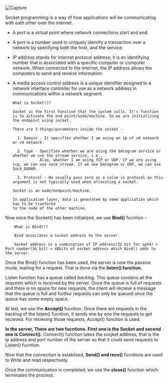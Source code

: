 ![Capture](https://user-images.githubusercontent.com/45221397/125018771-62f57580-e093-11eb-9019-af7971695b16.JPG)

Socket programming is a way of how applications will be communicating with eath other over the internet.

* A port is a virtual point where network connections start and end.
* A port is a number used to uniquely identify a transaction over a network by specifying both the host, and the service.
* IP address stands for internet protocol address; it is an identifying number that is associated with a specific computer or computer network. When connected to the   internet, the IP address allows the computers to send and receive information.
* A media access control address is a unique identifier assigned to a network interface controller for use as a network address in communications within a network segment.

      What is Socket()?
      
      Socket is the first function that the system calls. It's function is to activate the end point/node/machine. So we are initializing the endpoint using socket.
      
      There are 3 things/parameters inside the socket -
        
        1. Domain - It specifies whether I am using an ip of v6 network or v4 network.
        
        2. Type - Specifies whether we are using the datagram service or whether we use the stream service, i.e.,
                  Also, whether I am using TCP or UDP. If we are using tcp, we can use sock_stream. If we use Datagram or UDP, we can use Sock_DGRAM.
                  
        3. Protocol - We usually pass zero as a value in protocol as this argument is not typically used when allocating a socket.
     
      Socket is an node/endpoint/machine.
      
      In application layer, data is generated by some application which has to be tranfered
      to the node of the other machine.
      
Now once the Socket() has been initialized, we use **Bind()** fucntion -
      
        What is Bind()?
        
        Bind associates a socket address to the server.
        
        Socket address is a combination of IP address(32 bit for ipV4) + Port number(16 bit) = 48bits of socket address which Bind() adds to the server.
        
Once the Bind() function has been used, the server is now the passive mode, waiting for a request. That is done via the **listen() function.**

Listen function has a queue called *backlog*. This queue contains all the requests which is received by the server. 
Once the queue is full of requests and there is no space for new requests, the client will recieve a message that 
the queue is full and furthur requests can only be queued once the queue has some empty space.


At last, we use the **Accept()** fucntion. Once there are requests in the backlog of the listen() fucntion, 
it sends one by one the requests to get recieved. For recieving those requests, Accept() function is used.


**In the server, There are two fucntions. First one is the Socket and second one is Connect().**
Connect() function takes the socjket address, that is the ip address and port number of the server so that it could send requests to Listen() fucntion.

Now that the connection is establised, **Send() and recv()** fucntions are used to Write and read respectively.

Once the communication is completed, we use the **close()** function which terminates the process.
      
